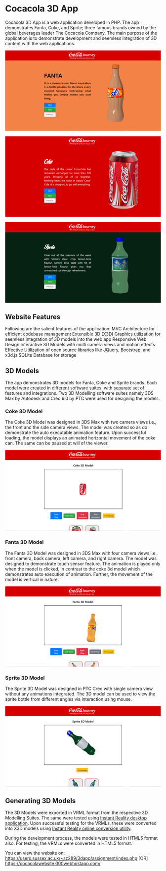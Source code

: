 # Cocacola 3D App

Cocacola 3D App is a web application developed in PHP. The app demonstrates Fanta, Coke, and Sprite; three famous brands owned by the global beverages leader The Cocacola Company. The main purpose of the application is to demonstrate development and seemless integration of 3D content with the web applications.

![Fanta Image](screenshots/fanta.png)

![Coke Image](screenshots/coke.png)

![Sprite Image](screenshots/sprite.png)


## Website Features

Following are the salient features of the application:
MVC Architecture for efficient codebase management
Extensible 3D (X3D) Graphics utilization for seemless integration of 3D models into the web app
Responsive Web Design
Interactive 3D Models with multi camera views and motion effects
Effective Utilization of open source libraries like JQuery, Bootstrap, and x3d.js
SQLite Database for storage


## 3D Models

The app demonstrates 3D models for Fanta, Coke and Sprite brands. Each model were created in different software suites, with separate set of features and integrations. Two 3D Modelling software suites namely 3DS Max by Autodesk and Creo 6.0 by PTC were used for designing the models.

### Coke 3D Model
The Coke 3D Model was designed in 3DS Max with two camera views i.e., the front and the side camera views. The model was created so as do demonstrate the auto executable animation feature. Upon successful loading, the model displays an animated horizontal movement of the coke can. The same can be paused at will of the viewer.

![Coke 3D Model](screenshots/coke-model.png)

### Fanta 3D Model
The Fanta 3D Model was designed in 3DS Max with four camera views i.e., front camera, back camera, left camera, and right camera. The model was designed to demonstrate touch sensor feature. The animation is played only when the model is clicked, in contrast to the coke 3d model which demonstrates auto execution of animation. Further, the movement of the model is vertical in nature.

![Fanta 3D Model](screenshots/fanta-model.png)

### Sprite 3D Model
The Sprite 3D Model was designed in PTC Creo with single camera view without any animations integrated. The 3D model can be used to view the sprite bottle from different angles via interaction using mouse.

![Sprite 3D Model](screenshots/sprite-model.png)

## Generating 3D Models

The 3D Models were exported in VRML format from the respective 3D Modelling Suites. The same were tested using [Instant Reality desktop application](https://www.instantreality.org/). Upon successful testing for the VRMLs, these were converted into X3D models using [Instant Reality online conversion utility](https://doc.instantreality.org/tools/x3d_encoding_converter/).

During the development process, the models were tested in HTML5 format also. For testing, the VRMLs were converted in HTML5 format.

You can view the website on:
https://users.sussex.ac.uk/~sz289/3dapp/assignment/index.php [OR]
https://cocacolawebsite.000webhostapp.com/
